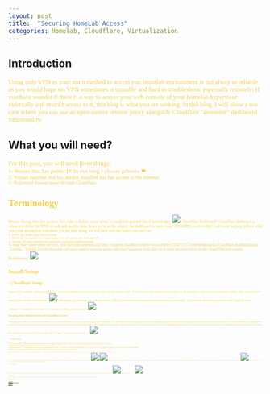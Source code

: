 ```yaml
---
layout: post
title:  "Securing HomeLab Access"
categories: Homelab, Cloudflare, Virtualization
---
```



## **Introduction**

<span style="color: #f2cf4a; font-family: Babas; font-size: 0.9em;">
Using only VPN as your main method to access you homelab environment is not alway as reliable as you would hope so.  VPN sometimes is unstable and hard to troubleshoot, especially remotely.
If you have wonder if there is a way to access your web console of your homelab hypervisor externally and restrict access to it, this blog is what you are seeking. In this blog, I will show a use case where you can use an open-source reverse proxy alongside Cloudflare "awesome" dashboard functionality.</span>

## What you will need?
<span style="color: #f2cf4a; font-family: Babas; font-size: 0.9em;">
For this post, you will need three things: <br />
<span style="color: #f2cf4a; font-family: Babas; font-size: 0.9em;">
1- Router that has public IP. In this blog I choose pfSense ❤   <br />
<span style="color: #f2cf4a; font-family: Babas; font-size: 0.9em;">
2- Virtual machine that has docker installed and has access to the internet.  <br />
<span style="color: #f2cf4a; font-family: Babas; font-size: 0.9em;">
3- Registered domain name through Cloudflare. <br />

#  **Terminology**

<span style="color: #f2cf4a; font-family: Babas; font-size: 0.9em;">  
Before diving into the project, let's take a define some terms to establish ground-level knowledge:
<img src="https://raw.githubusercontent.com/sh1dow3r/layer0/gh-pages/_posts/img/Remote_Access_Homelab/CF_dashboard.png"/>
<span style="color: #f2cf4a; font-family: Babas; font-size: 0.9em;">  
`Cloudflare Dashboard`: Cloudflare dashboard is where you define the DNS records and modify them. Since we're on the subject, the dashboard so many many AMAZING services that I can't even begin to fathom what you could accomplish with them. For the time being, we will stick with the basics ones such as:
<br />
<span style="color: #f2cf4a; font-family: Babas; font-size: 0.9em;"> 1- DNS: To define our DNS records <br />
<span style="color: #f2cf4a; font-family: Babas; font-size: 0.9em;"> 2- SSL/TLS: To modify TLS negotiations with the proxy and other parties. <br />
<span style="color: #f2cf4a; font-family: Babas; font-size: 1.1em;"> 3- Access: Protect internal resources by requiring authentication <br />
<span style="color: #f2cf4a; font-family: Babas; font-size: 1.1em;"> To read more about these services, visit their [documentation]( https://support.cloudflare.com/hc/en-us/articles/205075117-Understanding-the-Cloudflare-dashboard) page.
<span style="color: #f2cf4a; font-family: Babas; font-size: 1.1em;">  
`Traefik`: Traefik is a dockerized and open-source reverse proxy and load balancer typically used with microservices in the cloud(Docker swarm, Kubernetes).
<img src="https://raw.githubusercontent.com/sh1dow3r/layer0/gh-pages/_posts/img/Remote_Access_Homelab/Traefik.png"/>
</span>

## **Install/Setup**

### - Cloudflare Setup

<span style="color: #f2cf4a; font-family: Babas; font-size: 0.9em;"> 
Under [Cloudflare dashboard]( https://dash.cloudflare.com)
<span style="color: #f2cf4a; font-family: Babas; font-size: 0.9em;"> Go to the DNS tab and create a new 'A' record that corrospond to you public IP. An example is shown in the screenshot below. This record will be used for the traefik web interface.
<img src="https://raw.githubusercontent.com/sh1dow3r/layer0/gh-pages/_posts/img/Remote_Access_Homelab/CF_DNS.png"/>

<span style="color: #f2cf4a; font-family: Babas; font-size: 0.9em;;">
After adding the 'A' record, you will need to add a 'CNAME' record for each microservice you need to access externally. The CNAME record will point back to the Traefik 'A' record "dynamic" we added earlier.
Here's an example of adding a web01 record.
<img src="https://raw.githubusercontent.com/sh1dow3r/layer0/gh-pages/_posts/img/Remote_Access_Homelab/CF_web01.png"/>

#### Securing your mircoservices with Cloudflear Access

<span style="color: #f2cf4a; font-family: Babas; font-size: 0.9em;">
Cloudflare provides you with functionality where you can limit the access of specific page to certain users. The identity provider varies based on your choosing. Every identity provider has their instruction written after you choose it.
<span style="color: #f2cf4a; font-family: Babas; font-size: 0.9em;">
After you setup your login method create an Access policy for your microservice you want to limit its access. 
In the screenshot below, I'm creating an access policy that limits the access of web01 page to the user with `l33t@gamil.com` email. There are many ways to restrict access to a page that is better than what I'm showing that Cloudflare feature such as ("Emails ends with", "IP range", "Access Service Token", ... ).
<img src="https://raw.githubusercontent.com/sh1dow3r/layer0/gh-pages/_posts/img/Remote_Access_Homelab/CF_AccessPolicy.png"/>

### - VM setup
<span style="color: #f2cf4a; font-family: Babas; font-size: 0.9em;">
After we install the dependencies namely docker and docker-compose in the VM.
Open the terminal in you VM and clone this repo:  <br />
`root$ git clone https://github.com/sh1dow3r/Traefik_CF`  <br />
`root$ cd Trafik_CF`
<span style="color: #f2cf4a; font-family: Babas; font-size: 0.9em;">  
Inside the repo you will need to apply two task
<span style="color: #f2cf4a; font-family: Babas; font-size: 0.9em;">  
1- Generate a certificate for Traefik microservices and place it in certs directory, which can be easily done with this command  <br />
`mkdir -p certs; openssl req -x509 -newkey rsa:4096 -nodes -out certs/cert.crt -keyout certs/cert.key -days 365`  <br />
<span style="color: #f2cf4a; font-family: Babas; font-size: 0.9em;">  
2- Make note of your Global API KEY and email from your cloudflare account. This information can be found in your under your profile [Cloudflare dashboard]( https://dash.cloudflare.com/)  <br />
After you have taking the global API Key, add it to the dockerfile in Traefik folder, and add your email as well as shown in the screenshot below:
<img src="https://raw.githubusercontent.com/sh1dow3r/layer0/gh-pages/_posts/img/Remote_Access_Homelab/CF_API.png"/>
<img src="https://raw.githubusercontent.com/sh1dow3r/layer0/gh-pages/_posts/img/Remote_Access_Homelab/Traefik_Dockerfile.png"/> 

<span style="color: #f2cf4a; font-family: Babas; font-size: 0.9em;"> 
After setting up all the global variables, we need to make small changes to the `traefik.toml` under `traefik` folder. Edits will be as follows
<span style="color: #f2cf4a; font-family: Babas; font-size: 0.9em;"> 
1- Change your email under `[acme]`
<span style="color: #f2cf4a; font-family: Babas; font-size: 0.9em;"> 
2- Change the domain to your domain under `[acme.domains]`
<span style="color: #f2cf4a; font-family: Babas; font-size: 0.9em;"> 
3- Make sure to set up the right IP of traefik VM.
<img src="https://raw.githubusercontent.com/sh1dow3r/layer0/gh-pages/_posts/img/Remote_Access_Homelab/Traefik_IP.png"/>
<span style="color: #f2cf4a; font-family: Babas; font-size: 0.9em;">
- Make sure to add each mircoservice you would like to add to both `[backends]` and `[frontends]` following the same format of the existing record 'web01'.

### - pfSense Setup

<span style="color: #f2cf4a; font-family: Babas; font-size: 0.9em;">  
Now that we configure pfSense to redirect the traffic coming on port 80 and port 443 of the public IP to be redirected to the Traefik reverse proxy. That will be quickly done through the NAT rule to allow port forwarding and through the Firewall Rules to allow incoming traffic to come in.  
</span>
<span style="color: #f2cf4a; font-family: Babas; font-size: 0.9em;">
The Firewall rules would look like something like this:
<img src="https://raw.githubusercontent.com/sh1dow3r/layer0/gh-pages/_posts/img/Remote_Access_Homelab/FirewallRule.png"/> 
<span style="color: #f2cf4a; font-family: Babas; font-size: 0.9em;">
The NAT rules would look like something like this:
<img src="https://raw.githubusercontent.com/sh1dow3r/layer0/gh-pages/_posts/img/Remote_Access_Homelab/NATRule.png"/> 

## Conclusion

<span style="color: #f2cf4a; font-family: Babas; font-size: 0.9em;">
 In this blog I explained how to add a secondary access to your homelab using Cloudflare free features and using Traefik reverse proxy. I also touched a bit how to configure the routes on pfSense to allow the traffic through using NAT rules. Using such method can help if you lose you VPN access to your environment and help prevent single point of failure on certain cases. </span>

# References


[Cloudflare docs](https://support.cloudflare.com/hc/en-us/articles/205075117-Understanding-the-Cloudflare-dashboard)

[Cloudflare Settings for Traefik Docker](smarthomebeginner.com/cloudflare-settings-for-traefik-docker/)

[Evan's Github](https://github.com/egallis31/traefik-elk-grafana)
